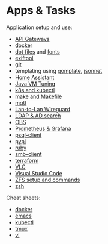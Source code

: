 # Apps & Tasks

Application setup and use:

* [API Gateways](api-gateways.html)
* [docker](docker/)
* [dot files](dot-files) and [fonts](fonts.html)
* [exiftool](cli-exiftool.html)
* [git](git/)
* templating using [gomplate](gomplate.html), [jsonnet](jsonnet/)
* [Home Assistant](home-assistant/)
* [Java VM Tuning](java-vm.html)
* [k8s and kubectl](k8s/)
* [make and Makefile](make/)
* [mqtt](mqtt.html)
* [Lan-to-Lan Wireguard](wireguard.html)
* [LDAP & AD search](cli-ldap.html)
* [OBS](obs.html)
* [Prometheus & Grafana](prometheus-grafana.html)
* [psql-client](psql-client.html)
* [pypi](pypi.html)
* [ruby](ruby.html)
* [smb-client](smb-client.html)
* [terraform](terraform.html)
* [VLC](vlc.html)
* [Visual Studio Code](vscode/)
* [ZFS setup and commands](zfs/)
* [zsh](zsh/)

Cheat sheets:

* [docker](docker/docker.html)
* [emacs](emacs.html)
* [kubectl](k8s/kubectl.html)
* [tmux](tmux.html)
* [vi](vi.html)
